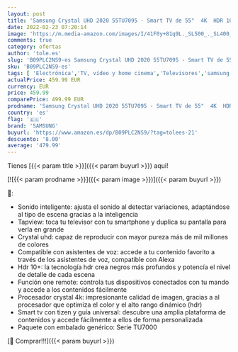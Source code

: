 ```yaml
---
layout: post
title: 'Samsung Crystal UHD 2020 55TU7095 - Smart TV de 55"  4K  HDR 10+  Procesador 4K  PurColor  Sonido Inteligente  Función One Remote Control y Compatible Asistentes de Voz  Compatible con Alexa'
date: 2022-02-23 07:20:14
image: 'https://m.media-amazon.com/images/I/41F0y+81q9L._SL500_._SL400_.jpg'
comments: true
category: ofertas
author: 'tole.es'
slug: 'B09PLC2NS9-es Samsung Crystal UHD 2020 55TU7095 - Smart TV de 55" 4K HDR...'
sku: 'B09PLC2NS9-es'
tags: [ 'Electrónica','TV, vídeo y home cinema','Televisores','samsung','smart','tv', ]
actualPrice: 459.99 EUR
currency: EUR
price: 459.99
comparePrice: 499.99 EUR
prodname: 'Samsung Crystal UHD 2020 55TU7095 - Smart TV de 55"  4K  HDR 10+  Procesador 4K  PurColor  Sonido Inteligente  Función One Remote Control y Compatible Asistentes de Voz  Compatible con Alexa'
country: 'es'
flag: '🇪🇸'
brand: 'SAMSUNG'
buyurl: 'https://www.amazon.es/dp/B09PLC2NS9/?tag=tolees-21'
descuento: '8.00'
average: '479.99'
---
```


Tienes [{{< param title >}}]({{< param buyurl >}}) aqui!

[![{{< param prodname >}}]({{< param image >}})]({{< param buyurl >}})

🔎:

- Sonido inteligente: ajusta el sonido al detectar variaciones, adaptándose al tipo de escena gracias a la inteligencia
- Tapview: toca tu televisor con tu smartphone y duplica su pantalla para verla en grande
- Crystal uhd: capaz de reproducir con mayor pureza más de mil millones de colores
- Compatible con asistentes de voz: accede a tu contenido favorito a través de los asistentes de voz, compatible con Alexa
- Hdr 10+: la tecnología hdr crea negros más profundos y potencía el nivel de detalle de cada escena
- Función one remote: controla tus dispositivos conectados con tu mando y accede a los contenidos fácilmente
- Procesador crystal 4k: impresionante calidad de imagen, gracias a al procesador que optimiza el color y el alto rango dinámico (hdr)
- Smart tv con tizen y guía universal: descubre una amplia plataforma de contenidos y accede fácilmente a ellos de forma personalizada
- Paquete con embalado genérico: Serie TU7000

[🛒 Comprar!!!]({{< param buyurl >}})
